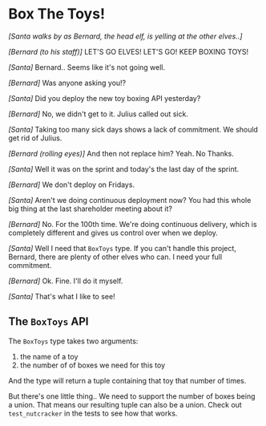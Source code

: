 # Box The Toys!

_[Santa walks by as Bernard, the head elf, is yelling at the other elves..]_

_[Bernard (to his staff)]_ LET'S GO ELVES! LET'S GO! KEEP BOXING TOYS!

_[Santa]_ Bernard.. Seems like it's not going well.

_[Bernard]_ Was anyone asking you!?

_[Santa]_ Did you deploy the new toy boxing API yesterday?

_[Bernard]_ No, we didn't get to it. Julius called out sick.

_[Santa]_ Taking too many sick days shows a lack of commitment. We should get rid of Julius.

_[Bernard (rolling eyes)]_ And then not replace him? Yeah. No Thanks.

_[Santa]_ Well it was on the sprint and today's the last day of the sprint.

_[Bernard]_ We don't deploy on Fridays.

_[Santa]_ Aren't we doing continuous deployment now? You had this whole big thing at the last shareholder meeting about it?

_[Bernard]_ No. For the 100th time. We're doing continuous delivery, which is completely different and gives us control over when we deploy.

_[Santa]_ Well I need that `BoxToys` type. If you can't handle this project, Bernard, there are plenty of other elves who can. I need your full commitment.

_[Bernard]_ Ok. Fine. I'll do it myself.

_[Santa]_ That's what I like to see!

## The `BoxToys` API

The `BoxToys` type takes two arguments:

1. the name of a toy
2. the number of of boxes we need for this toy

And the type will return a tuple containing that toy that number of times.

But there's one little thing.. We need to support the number of boxes being a union. That means our resulting tuple can also be a union. Check out `test_nutcracker` in the tests to see how that works.
